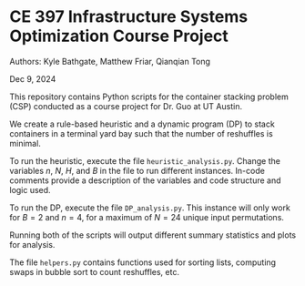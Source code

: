 # CE 397 Infrastructure Systems Optimization Course Project
Authors: Kyle Bathgate, Matthew Friar, Qianqian Tong

Dec 9, 2024

This repository contains Python scripts for the container stacking problem (CSP) conducted as a course project for Dr. Guo at UT Austin.

We create a rule-based heuristic and a dynamic program (DP) to stack containers in a terminal yard bay such that the number of reshuffles is minimal.

To run the heuristic, execute the file `heuristic_analysis.py`. Change the variables $n$, $N$, $H$, and $B$ in the file to run different instances. In-code comments provide a description of the variables and code structure and logic used.

To run the DP, execute the file `DP_analysis.py`. This instance will only work for $B = 2$ and $n = 4$, for a maximum of $N = 24$ unique input permutations.

Running both of the scripts will output different summary statistics and plots for analysis.

The file `helpers.py` contains functions used for sorting lists, computing swaps in bubble sort to count reshuffles, etc.